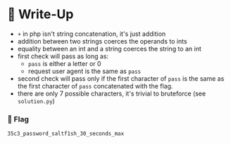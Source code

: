 # 🔑 Write-Up

* `+` in php isn't string concatenation, it's just addition
* addition between two strings coerces the operands to ints
* equality between an int and a string coerces the string to an int
* first check will pass as long as:
  * `pass` is either a letter or 0
  * request user agent is the same as `pass`
* second check will pass only if the first character of `pass` is the same as the first character of `pass` concatenated with the flag.
* there are only 7 possible characters, it's trivial to bruteforce (see `solution.py`)

### 🚩 Flag

```
35c3_password_saltf1sh_30_seconds_max
```